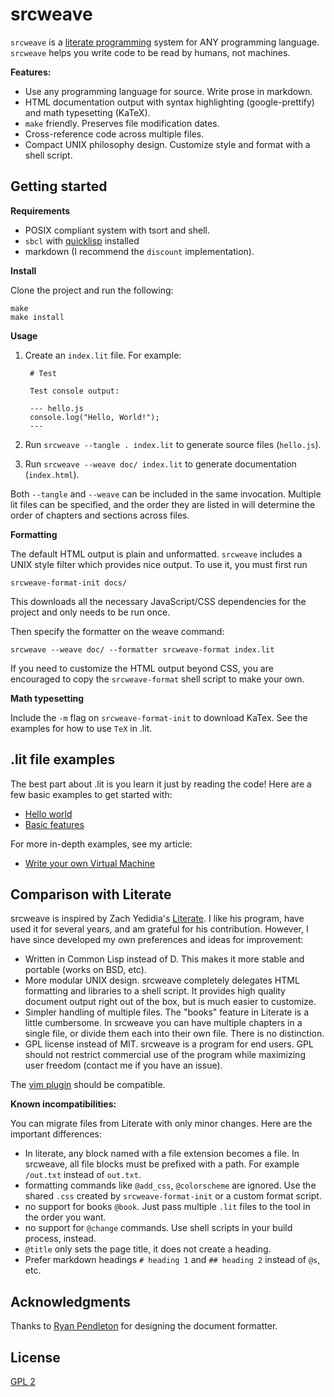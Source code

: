 # srcweave

`srcweave` is a [literate programming](https://en.wikipedia.org/wiki/Literate_programming) system for ANY programming language.
`srcweave` helps you write code to be read by humans, not machines.

**Features:**

- Use any programming language for source. Write prose in markdown.
- HTML documentation output with syntax highlighting (google-prettify) and math typesetting (KaTeX).
- `make` friendly. Preserves file modification dates.
- Cross-reference code across multiple files.
- Compact UNIX philosophy design. Customize style and format with a shell script.

## Getting started

**Requirements**

- POSIX compliant system with tsort and shell.
- `sbcl` with [quicklisp](https://quicklisp.org) installed
- markdown (I recommend the `discount` implementation).

**Install**

Clone the project and run the following:

    make
    make install

**Usage**

1. Create an `index.lit` file. For example:

        # Test
        
        Test console output:

        --- hello.js
        console.log("Hello, World!");
        ---

2. Run `srcweave --tangle . index.lit` to generate source files (`hello.js`).

3. Run `srcweave --weave doc/ index.lit` to generate documentation (`index.html`).

Both `--tangle` and `--weave` can be included in the same invocation.
Multiple lit files can be specified, and the order they are listed in will determine the order of chapters and sections across files.

**Formatting**

The default HTML output is plain and unformatted.
`srcweave` includes a UNIX style filter which provides nice output.
To use it, you must first run

    srcweave-format-init docs/

This downloads all the necessary JavaScript/CSS dependencies for the project
and only needs to be run once.

Then specify the formatter on the weave command:

    srcweave --weave doc/ --formatter srcweave-format index.lit

If you need to customize the HTML output beyond CSS,
you are encouraged to copy the `srcweave-format` shell script to make your own.

**Math typesetting**

Include the `-m` flag on `srcweave-format-init` to download KaTex.
See the examples for how to use `TeX` in .lit.

## .lit file examples

The best part about .lit is you learn it just by reading the code!
Here are a few basic examples to get started with:

- [Hello world](https://github.com/justinmeiners/srcweave/tree/master/tests/hello/hello.lit)
- [Basic features](https://github.com/justinmeiners/srcweave/tree/master/tests/basic/basic.lit)

For more in-depth examples, see my article:

- [Write your own Virtual Machine](https://github.com/justinmeiners/lc3-vm)

## Comparison with Literate

srcweave is inspired by Zach Yedidia's [Literate](https://zyedidia.github.io/literate/).
I like his program, have used it for several years, and am grateful for his contribution.
However, I have since developed my own preferences and ideas for improvement:

- Written in Common Lisp instead of D.
  This makes it more stable and portable (works on BSD, etc).
- More modular UNIX design.
  srcweave completely delegates HTML formatting and libraries to a shell script.
  It provides high quality document output right out of the box, but is much easier to customize.
- Simpler handling of multiple files.
  The "books" feature in Literate is a little cumbersome.
  In srcweave you can have multiple chapters in a single file,
  or divide them each into their own file. There is no distinction.
- GPL license instead of MIT.
  srcweave is a program for end users.
  GPL should not restrict commercial use of the program while maximizing user freedom (contact me if you have an issue).

The [vim plugin](https://github.com/zyedidia/literate.vim) should be compatible.

**Known incompatibilities:**

You can migrate files from Literate with only minor changes.
Here are the important differences:

- In literate, any block named with a file extension becomes a file.
  In srcweave, all file blocks must be prefixed with a path. For example `/out.txt` instead of `out.txt`.
- formatting commands like `@add_css`, `@colorscheme` are ignored.
  Use the shared `.css` created by `srcweave-format-init` or a custom format script.
- no support for books `@book`. Just pass multiple `.lit` files to the tool in the order you want.
- no support for `@change` commands. Use shell scripts in your build process, instead.
- `@title` only sets the page title, it does not create a heading.
- Prefer markdown headings `# heading 1`  and `## heading 2` instead of `@s`, etc.

## Acknowledgments

Thanks to [Ryan Pendleton](https://github.com/rpendleton) for designing the document formatter.

## License

[GPL 2](LICENSE.txt)
